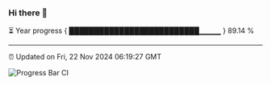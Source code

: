 ### Hi there 👋

⏳ Year progress { ██████████████████████████▁▁▁▁ } 89.14 %

---

⏰ Updated on Fri, 22 Nov 2024 06:19:27 GMT

![Progress Bar CI](https://github.com/liununu/liununu/workflows/Progress%20Bar%20CI/badge.svg)
